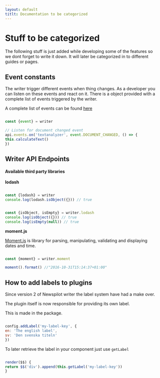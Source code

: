 ```yaml
---
layout: default
titlt: Documentation to be categorized
---
```



# Stuff to be categorized

The following stuff is just added while developing some of the features so we dont forget to write it down.
It will later be categorized in to different guides or pages.

## Event constants

The writer trigger different events when thing changes. As a developer you can listen on these events and react on it.
There is a object provided with a complete list of events triggered by the writer.

A complete list of events can be found [here](https://github.com/Infomaker/NPWriter/blob/develop/writer/utils/Event.js)

~~~ javascript

const {event} = writer

// Listen for document changed event
api.events.on('textanalyzer', event.DOCUMENT_CHANGED, () => {
this.calculateText()
})

~~~


## Writer API Endpoints



#### Available third party libraries

__lodash__

~~~ javascript

const {lodash} = writer
console.log(lodash.isObject({})) // true

~~~

~~~ javascript

const {isObject, isEmpty} = writer.lodash
console.log(isObject({})) // true
console.log(isEmpty(null)) // true

~~~


__moment.js__

[Moment.js](http://momentjs.com/) is library for parsing, manipulating, validating and displaying dates and time.

~~~ javascript

const {moment} = writer.moment

moment().format() //"2016-10-31T15:14:37+01:00"

~~~


## How to add labels to plugins

Since version 2 of Newspilot writer the label system have had a make over.

The plugin itself is now responsible for providing its own label.

This is made in the package.

~~~ javascript

config.addLabel('my-label-key', {
en: 'The english label',
sv: 'Den svenska titeln'
})

~~~

To later retrieve the label in your component just use `getLabel`

~~~ javascript

render($$) {
return $$('div').append(this.getLabel('my-label-key'))
}

~~~ 
